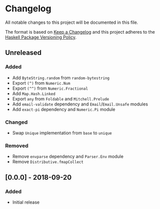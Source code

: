 # Changelog

All notable changes to this project will be documented in this file.

The format is based on [Keep a Changelog](http://keepachangelog.com/)
and this project adheres to the [Haskell Package Versioning Policy](https://pvp.haskell.org/).

## Unreleased

### Added
- Add `ByteString.random` from `random-bytestring`
- Export `(^)` from `Numeric.Num`
- Export `(^^)` from `Numeric.Fractional`
- Add `Map.Hash.Linked`
- Export `any` from `Foldable` and `Mitchell.Prelude`
- Add `email-validate` dependency and `Email`/`Email.Unsafe` modules
- Add `exact-pi` dependency and `Numeric.Pi` module

### Changed
- Swap `Unique` implementation from `base` to `unique`

### Removed
- Remove `envparse` dependency and `Parser.Env` module
- Remove `Distributive.fmapCollect`

## [0.0.0] - 2018-09-20

### Added
- Initial release
